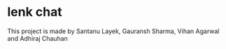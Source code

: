 # lenk chat

This project is made by Santanu Layek, Gauransh Sharma, Vihan Agarwal and Adhiraj Chauhan
